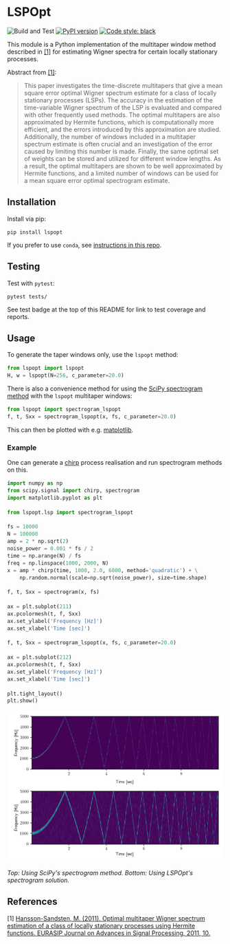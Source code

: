 # LSPOpt

![Build and Test](https://github.com/hbldh/lspopt/workflows/Build%20and%20Test/badge.svg)
[![PyPI version](https://img.shields.io/pypi/v/lspopt.svg)](https://pypi.org/project/lspopt/)
[![Code style: black](https://img.shields.io/badge/code%20style-black-000000.svg)](https://github.com/ambv/black)

This module is a Python implementation of the multitaper window method 
described in [\[1\]](#references) for estimating Wigner spectra for certain locally
stationary processes.

Abstract from [\[1\]](#references):

> This paper investigates the time-discrete multitapers that give a mean square error optimal Wigner spectrum estimate for a class
> of locally stationary processes (LSPs). The accuracy in the estimation of the time-variable Wigner spectrum of the LSP is evaluated
> and compared with other frequently used methods. The optimal multitapers are also approximated by Hermite functions, which is
> computationally more efficient, and the errors introduced by this approximation are studied. Additionally, the number of windows
> included in a multitaper spectrum estimate is often crucial and an investigation of the error caused by limiting this number is made.
> Finally, the same optimal set of weights can be stored and utilized for different window lengths. As a result, the optimal multitapers
> are shown to be well approximated by Hermite functions, and a limited number of windows can be used for a mean square error
> optimal spectrogram estimate.
    
## Installation

Install via pip:

    pip install lspopt

If you prefer to use `conda`, see [instructions in this repo](https://github.com/conda-forge/lspopt-feedstock).

## Testing

Test with `pytest`:

    pytest tests/

See test badge at the top of this README for link to test coverage and reports.

## Usage

To generate the taper windows only, use the `lspopt` method:

```python
from lspopt import lspopt
H, w = lspopt(N=256, c_parameter=20.0)
```
    
There is also a convenience method for using the [SciPy spectrogram method](https://docs.scipy.org/doc/scipy/reference/generated/scipy.signal.spectrogram.html#scipy.signal.spectrogram)
with the `lspopt` multitaper windows:

```python
from lspopt import spectrogram_lspopt
f, t, Sxx = spectrogram_lspopt(x, fs, c_parameter=20.0)
```
    
This can then be plotted with e.g. [matplotlib](http://matplotlib.org/).

### Example

One can generate a [chirp](https://docs.scipy.org/doc/scipy-0.16.0/reference/generated/scipy.signal.chirp.html)
process realisation and run spectrogram methods on this. 

```python
import numpy as np
from scipy.signal import chirp, spectrogram
import matplotlib.pyplot as plt

from lspopt.lsp import spectrogram_lspopt

fs = 10000
N = 100000
amp = 2 * np.sqrt(2)
noise_power = 0.001 * fs / 2
time = np.arange(N) / fs
freq = np.linspace(1000, 2000, N)
x = amp * chirp(time, 1000, 2.0, 6000, method='quadratic') + \
    np.random.normal(scale=np.sqrt(noise_power), size=time.shape)

f, t, Sxx = spectrogram(x, fs)

ax = plt.subplot(211)
ax.pcolormesh(t, f, Sxx)
ax.set_ylabel('Frequency [Hz]')
ax.set_xlabel('Time [sec]')

f, t, Sxx = spectrogram_lspopt(x, fs, c_parameter=20.0)

ax = plt.subplot(212)
ax.pcolormesh(t, f, Sxx)
ax.set_ylabel('Frequency [Hz]')
ax.set_xlabel('Time [sec]')

plt.tight_layout()
plt.show()
```

![Spectrogram plot](https://github.com/hbldh/lspopt/blob/master/plot.png "Top: Using SciPy's spectrogram method. Bottom: Using LSPOpt's spectrogram solution.")

*Top: Using SciPy's spectrogram method. Bottom: Using LSPOpt's spectrogram solution.*

## References

\[1\] [Hansson-Sandsten, M. (2011). Optimal multitaper Wigner spectrum 
estimation of a class of locally stationary processes using Hermite functions. 
EURASIP Journal on Advances in Signal Processing, 2011, 10.](https://dx.doi.org/10.1155/2011/980805)
